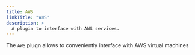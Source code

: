 ```yaml
---
title: AWS
linkTitle: "AWS"
description: >
  A plugin to interface with AWS services.
---
```


The `AWS` plugn allows to conveniently interface with AWS virtual machines
